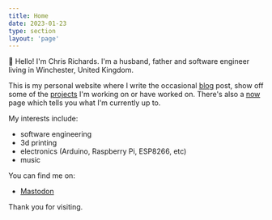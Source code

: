 ```yaml
---
title: Home
date: 2023-01-23
type: section
layout: 'page'
---
```


👋 Hello! I'm Chris Richards. I'm a husband, father and software engineer living in Winchester, United Kingdom.

This is my personal website where I write the occasional [blog](/blog) post, show off some of the [projects](/projects) I'm working on or have worked on. There's also a [now](/now) page which tells you what I'm currently up to.

My interests include:

- software engineering
- 3d printing
- electronics (Arduino, Raspberry Pi, ESP8266, etc)
- music

You can find me on:

- <a rel="me" href="https://mastodon.social/@chrisrichards">Mastodon</a>


Thank you for visiting.


